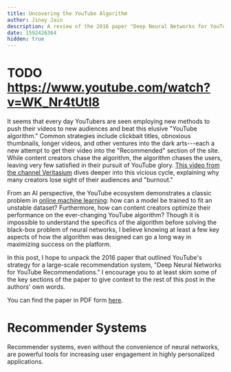 ```yaml
---
title: Uncovering the YouTube Algorithm
author: Jinay Jain
description: A review of the 2016 paper "Deep Neural Networks for YouTube Recommendations."
date: 1592426364
hidden: true
---
```


# TODO https://www.youtube.com/watch?v=WK_Nr4tUtl8

It seems that every day YouTubers are seen employing new methods to push
their videos to new audiences and beat this elusive "YouTube algorithm."
Common strategies include clickbait titles, obnoxious thumbnails, longer
videos, and other ventures into the dark arts---each a new attempt to get
their video into the "Recommended" section of the site. While content
creators chase the algorithm, the algorithm chases the users, leaving very
few satisfied in their pursuit of YouTube glory. [This video from the channel
Veritasium](https://www.youtube.com/watch?v=fHsa9DqmId8) dives deeper into
this vicious cycle, explaining why many creators lose sight of their
audiences and "burnout."

From an AI perspective, the YouTube ecosystem demonstrates a classic problem
in [online machine
learning](https://en.wikipedia.org/wiki/Online_machine_learning): how can a
model be trained to fit an unstable dataset? Furthermore, how can content
creators optimize their performance on the ever-changing YouTube algorithm?
Though it is impossible to understand the specifics of the algorithm before
solving the black-box problem of neural networks, I believe knowing at least
a few key aspects of how the algorithm was designed can go a long way in
maximizing success on the platform.

In this post, I hope to unpack the 2016 paper that outlined YouTube's
strategy for a large-scale recommendation system, "Deep Neural Networks for
YouTube Recommendations." I encourage you to at least skim some of the key
sections of the paper to give context to the rest of this post in the
authors' own words.

You can find the paper in PDF form
[here](https://research.google/pubs/pub45530/).

# Recommender Systems

Recommender systems, even without the convenience of neural networks, are powerful tools for increasing user engagement in highly personalized applications.
